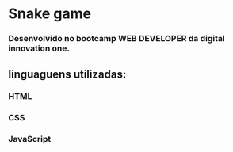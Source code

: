 # Snake game

### Desenvolvido no bootcamp WEB DEVELOPER da digital innovation one.
## linguaguens utilizadas:
### HTML
### CSS
### JavaScript
